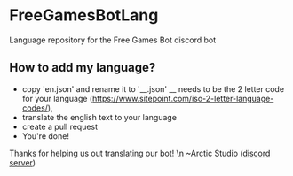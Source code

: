 # FreeGamesBotLang
Language repository for the Free Games Bot discord bot

## **How to add my language?**
* copy 'en.json' and rename it to '__.json' __ needs to be the 2 letter code for your language (https://www.sitepoint.com/iso-2-letter-language-codes/),
* translate the english text to your language
* create a pull request
* You're done!

Thanks for helping us out translating our bot! \n
~Arctic Studio ([discord server](https://discordapp.com/invite/wzF9qfC))

